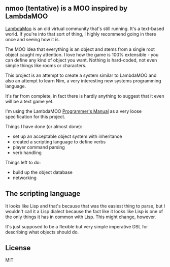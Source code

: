 ## nmoo (tentative) is a MOO inspired by LambdaMOO

[LambdaMoo][1] is an old virtual community that's still running. It's a
text-based world. If you're into that sort of thing, I highly recommend going
in there once and seeing how it is.

The MOO idea that everything is an object and stems from a single root object
caught my attention. I love how the game is 100% extensible - you can define
any kind of object you want. Nothing is hard-coded, not even simple things
like rooms or characters.

This project is an attempt to create a system similar to LambdaMOO and also
an attempt to learn Nim, a very interesting new systems programming language.

It's far from complete, in fact there is hardly anything to suggest that it
even will be a text game yet.

I'm using the LambdaMOO [Programmer's Manual][2] as a very loose specification
for this project. 

Things I have done (or almost done):
  * set up an acceptable object system with inheritance
  * created a scripting language to define verbs
  * player command parsing
  * verb handling

Things left to do:
  * build up the object database
  * networking

  [1]: http://en.wikipedia.org/wiki/LambdaMOO
  [2]: http://www.hayseed.net/MOO/manuals/ProgrammersManual.html

## The scripting language

It looks like Lisp and that's because that was the easiest thing to parse, but
I wouldn't call it a Lisp dialect because the fact like it looks like Lisp is
one of the only things it has in common with Lisp. This might change, however.

It's just supposed to be a flexible but very simple imperative DSL for describing
what objects should do.

## License

MIT
